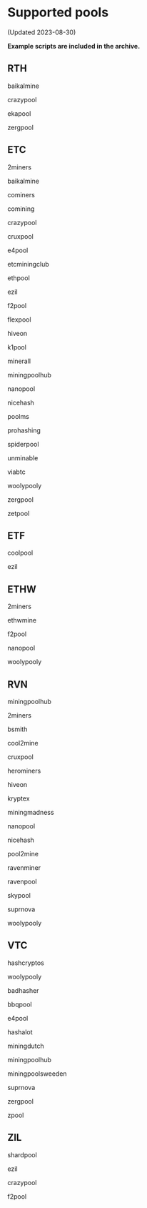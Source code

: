 # Supported pools
(Updated 2023-08-30)

**Example scripts are included in the archive.**

##
## RTH

baikalmine

crazypool

ekapool

zergpool

##
## ETC

2miners

baikalmine

cominers

comining

crazypool

cruxpool

e4pool

etcminingclub

ethpool

ezil

f2pool

flexpool

hiveon

k1pool

minerall

miningpoolhub

nanopool

nicehash

poolms

prohashing

spiderpool

unminable

viabtc

woolypooly

zergpool

zetpool

##
## ETF

coolpool

ezil

##
## ETHW

2miners

ethwmine

f2pool

nanopool

woolypooly

##
## RVN

miningpoolhub

2miners

bsmith

cool2mine

cruxpool

herominers

hiveon

kryptex

miningmadness

nanopool

nicehash

pool2mine

ravenminer

ravenpool

skypool

suprnova

woolypooly

##
## VTC

hashcryptos

woolypooly

badhasher

bbqpool

e4pool

hashalot

miningdutch

miningpoolhub

miningpoolsweeden

suprnova

zergpool

zpool

##
## ZIL

shardpool

ezil

crazypool

f2pool
